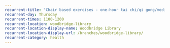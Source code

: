 ```yaml
---
recurrent-title: "Chair based exercises - one-hour tai chi/qi gong/meditation-based exercises for older people and those recovering from illness or injury with Roy Wadland (Union of Tai Chi) - £5 per session, no booking required"
recurrent-day: Thursday
recurrent-times: 1100-1200
recurrent-location: woodbridge-library
recurrent-location-display-name: Woodbridge Library
recurrent-location-display-url: /branches/woodbridge-library/
recurrent-category: health
---
```

